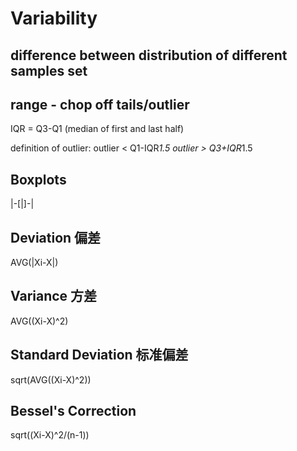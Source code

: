 # Variability

## difference between distribution of different samples set

## range - chop off tails/outlier

IQR = Q3-Q1 (median of first and last half)

definition of outlier:
outlier < Q1-IQR*1.5
outlier > Q3+IQR*1.5

## Boxplots
|-[|]-|

## Deviation 偏差
AVG(|Xi-X|)

## Variance 方差
AVG((Xi-X)^2)

## Standard Deviation 标准偏差
sqrt(AVG((Xi-X)^2))

## Bessel's Correction
sqrt((Xi-X)^2/(n-1))